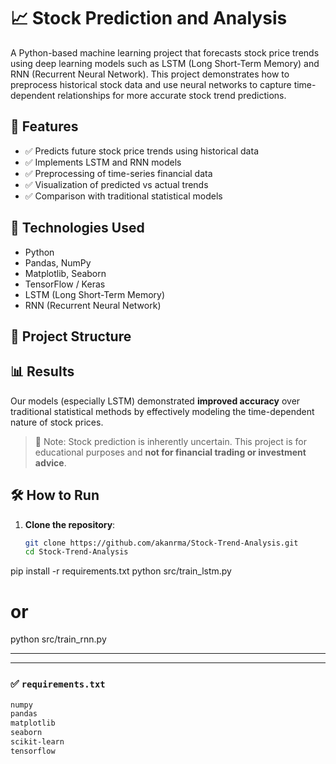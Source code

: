 # 📈 Stock Prediction and Analysis

A Python-based machine learning project that forecasts stock price trends using deep learning models such as LSTM (Long Short-Term Memory) and RNN (Recurrent Neural Network). This project demonstrates how to preprocess historical stock data and use neural networks to capture time-dependent relationships for more accurate stock trend predictions.

## 🚀 Features

- ✅ Predicts future stock price trends using historical data
- ✅ Implements LSTM and RNN models
- ✅ Preprocessing of time-series financial data
- ✅ Visualization of predicted vs actual trends
- ✅ Comparison with traditional statistical models

## 🧠 Technologies Used

- Python
- Pandas, NumPy
- Matplotlib, Seaborn
- TensorFlow / Keras
- LSTM (Long Short-Term Memory)
- RNN (Recurrent Neural Network)

## 📂 Project Structure


## 📊 Results

Our models (especially LSTM) demonstrated **improved accuracy** over traditional statistical methods by effectively modeling the time-dependent nature of stock prices.

> 📌 Note: Stock prediction is inherently uncertain. This project is for educational purposes and **not for financial trading or investment advice**.

## 🛠 How to Run

1. **Clone the repository**:
   ```bash
   git clone https://github.com/akanrma/Stock-Trend-Analysis.git
   cd Stock-Trend-Analysis
pip install -r requirements.txt
python src/train_lstm.py
# or
python src/train_rnn.py

---

---

### ✅ `requirements.txt`

```txt
numpy
pandas
matplotlib
seaborn
scikit-learn
tensorflow




